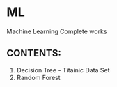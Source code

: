 # ML
Machine Learning Complete works

## CONTENTS:
1. Decision Tree - Titainic Data Set
2. Random Forest

